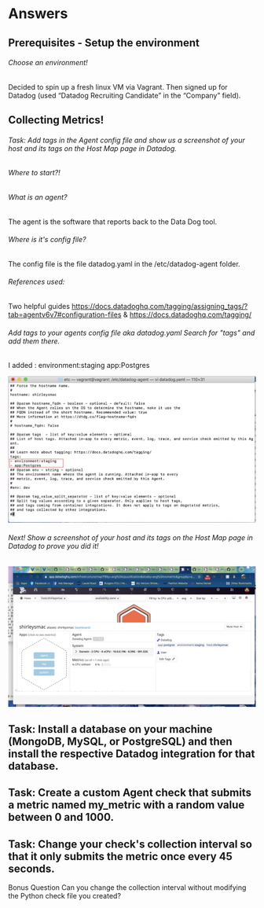 # Answers

## Prerequisites - Setup the environment

######  Choose an environment!
Decided to spin up a fresh linux VM via Vagrant.
Then signed up for  Datadog (used “Datadog Recruiting Candidate” in the “Company” field).

## Collecting Metrics!

###### Task: Add tags in the Agent config file and show us a screenshot of your host and its tags on the Host Map page in Datadog.

###### Where to start?! 

###### What is an agent? 
The agent is the software that reports back to the Data Dog tool. 

###### Where is it's config file? 
The config file is the file datadog.yaml in the /etc/datadog-agent folder. 

###### References used: 
Two helpful guides https://docs.datadoghq.com/tagging/assigning_tags/?tab=agentv6v7#configuration-files & https://docs.datadoghq.com/tagging/ 

###### Add tags to your agents config file aka datadog.yaml Search for "tags" and add them there. 

I added :
environment:staging
app:Postgres

![](Images/TagConfigFile.png)

###### Next! Show a screenshot of your host and its tags on the Host Map page in Datadog to prove you did it! 
![](Images/TagsonHost.png)


## Task: Install a database on your machine (MongoDB, MySQL, or PostgreSQL) and then install the respective Datadog integration for that database.

## Task: Create a custom Agent check that submits a metric named my_metric with a random value between 0 and 1000.

## Task: Change your check's collection interval so that it only submits the metric once every 45 seconds.

Bonus Question Can you change the collection interval without modifying the Python check file you created?

